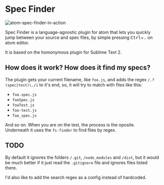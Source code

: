 Spec Finder
===================

![atom-spec-finder-in-action](https://cloud.githubusercontent.com/assets/792201/11767436/b08fd090-a194-11e5-9336-0da4bf3d2202.gif)

Spec Finder is a language-agnostic plugin for atom that lets you quickly jump between your source and spec files, by simple pressing <kbd>Ctrl</kbd>+<kbd>.</kbd> on atom editor.

It is based on the homonymous plugin for Sublime Text 2.

## How does it work? How does it find my specs? ##

The plugin gets your current filename, like `foo.js`, and adds the regex `/.?(spec|test)\./i` to it's end, so, it will try to match with files like this:

- `foo.spec.js`
- `fooSpec.js`
- `fooTest.js`
- `foo-test.js`
- `foo_spec.js`

And so on. When you are on the test, the process is the oposite. Underneath it uses the `fs-finder` to find files by regex.

## TODO ##

By default it ignores the folders `/.git`, `/node_modules` and `/dist`, but it would be much better if it just read the `.gitignore` file and ignores files listed there.

I'd also like to add the search regex as a config instead of hardcoded.
